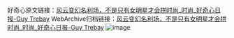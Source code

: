 好奇心原文链接：[风云变幻名利场，不是只有女明星才会拼时尚_时尚_好奇心日报-Guy Trebay](https://www.qdaily.com/articles/5097.html)
WebArchive归档链接：[风云变幻名利场，不是只有女明星才会拼时尚_时尚_好奇心日报-Guy Trebay](http://web.archive.org/web/20171123145921/http://www.qdaily.com:80/articles/5097.html)
![image](http://ww3.sinaimg.cn/large/007d5XDply1g3wd37ux0kj30u061xkjl)